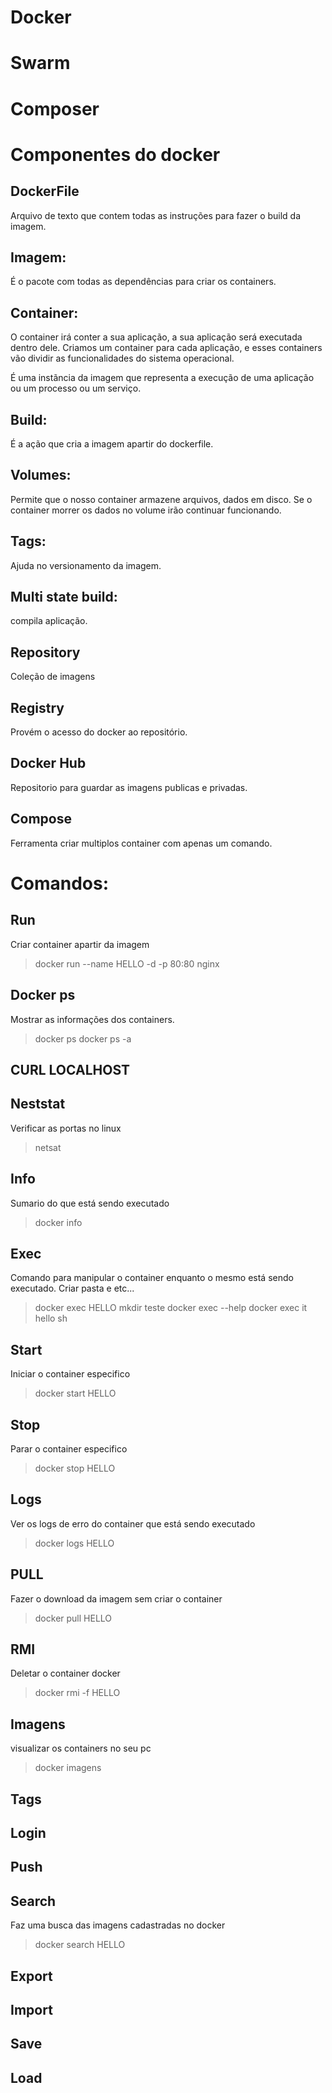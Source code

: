 # Docker

# Swarm

# Composer

# Componentes do docker
## DockerFile
Arquivo de texto que contem todas as instruções para fazer o build da imagem.
## Imagem:
É o pacote com todas as dependências para criar os containers.
## Container:
O container irá conter a sua aplicação, a sua aplicação será executada dentro dele. Criamos um container para cada aplicação, e esses containers vão dividir as funcionalidades do sistema operacional. 

É uma instãncia da imagem que representa a execução de uma aplicação ou um processo ou um serviço.
## Build:
É a ação que cria a imagem apartir do dockerfile.
## Volumes:
Permite que o nosso container armazene arquivos, dados em disco. Se o container morrer os dados no volume irão continuar funcionando.
## Tags:
Ajuda no versionamento da imagem.
## Multi state build:
compila aplicação.
## Repository
Coleção de imagens
## Registry
Provém o acesso do docker ao repositório.
## Docker Hub
Repositorio para guardar as imagens publicas e privadas.
## Compose
Ferramenta criar multiplos container com apenas um comando.

# Comandos:

## Run
Criar container apartir da imagem
> docker run --name HELLO -d -p 80:80 nginx

## Docker ps
Mostrar as informações dos containers.
> docker ps
> docker ps -a

## CURL LOCALHOST 

## Neststat
Verificar as portas no linux
> netsat 

## Info
Sumario do que está sendo executado
> docker info 

## Exec
Comando para manipular o container enquanto o mesmo está sendo executado. Criar pasta e etc...
> docker exec HELLO mkdir teste
> docker exec --help
> docker exec it hello sh

## Start
Iniciar o container especifico
> docker start HELLO

## Stop
Parar o container especifico
> docker stop HELLO

## Logs
Ver os logs de erro do container que está sendo executado
> docker logs HELLO

## PULL
Fazer o download da imagem sem criar o container
> docker pull HELLO

## RMI
Deletar o container docker
> docker rmi -f HELLO

## Imagens
visualizar os containers no seu pc
> docker imagens 

## Tags

## Login

## Push

## Search
Faz uma busca das imagens cadastradas no docker
>docker search HELLO

## Export

## Import

## Save

## Load

# 





